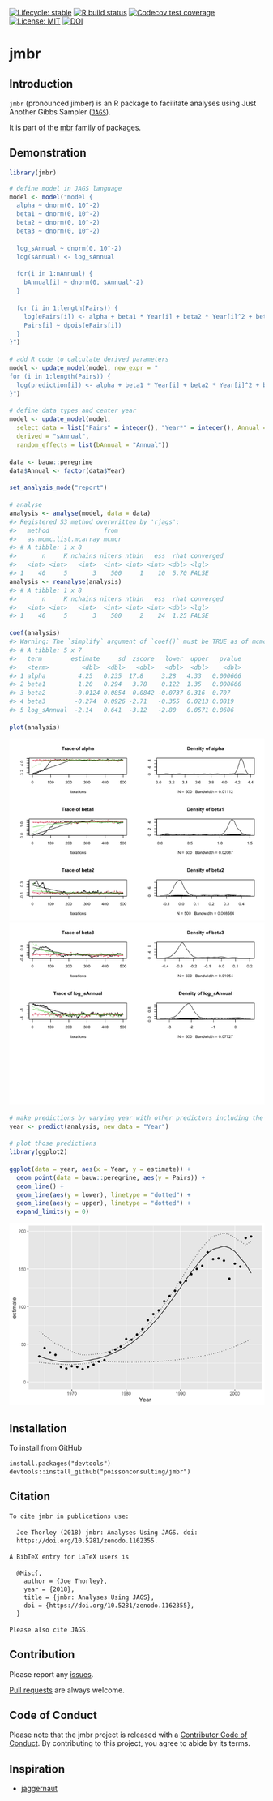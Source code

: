 
<!-- README.md is generated from README.Rmd. Please edit that file -->

[![Lifecycle:
stable](https://img.shields.io/badge/lifecycle-stable-brightgreen.svg)](https://lifecycle.r-lib.org/articles/stages.html#stable)
[![R build
status](https://github.com/poissonconsulting/jmbr/workflows/R-CMD-check/badge.svg)](https://github.com/poissonconsulting/jmbr/actions)
[![Codecov test
coverage](https://codecov.io/gh/poissonconsulting/jmbr/branch/master/graph/badge.svg)](https://codecov.io/gh/poissonconsulting/jmbr?branch=master)
[![License:
MIT](https://img.shields.io/badge/License-MIT-blue.svg)](https://opensource.org/licenses/MIT)
[![DOI](https://zenodo.org/badge/DOI/10.5281/zenodo.1162355.svg)](https://doi.org/10.5281/zenodo.1162355)

# jmbr

## Introduction

`jmbr` (pronounced jimber) is an R package to facilitate analyses using
Just Another Gibbs Sampler ([`JAGS`](http://mcmc-jags.sourceforge.net)).

It is part of the [mbr](https://github.com/poissonconsulting/mbr) family
of packages.

## Demonstration

``` r
library(jmbr)
```

``` r
# define model in JAGS language
model <- model("model {
  alpha ~ dnorm(0, 10^-2)
  beta1 ~ dnorm(0, 10^-2)
  beta2 ~ dnorm(0, 10^-2)
  beta3 ~ dnorm(0, 10^-2)

  log_sAnnual ~ dnorm(0, 10^-2)
  log(sAnnual) <- log_sAnnual

  for(i in 1:nAnnual) {
    bAnnual[i] ~ dnorm(0, sAnnual^-2)
  }

  for (i in 1:length(Pairs)) {
    log(ePairs[i]) <- alpha + beta1 * Year[i] + beta2 * Year[i]^2 + beta3 * Year[i]^3 + bAnnual[Annual[i]]
    Pairs[i] ~ dpois(ePairs[i])
  }
}")

# add R code to calculate derived parameters
model <- update_model(model, new_expr = "
for (i in 1:length(Pairs)) {
  log(prediction[i]) <- alpha + beta1 * Year[i] + beta2 * Year[i]^2 + beta3 * Year[i]^3 + bAnnual[Annual[i]]
}")

# define data types and center year
model <- update_model(model, 
  select_data = list("Pairs" = integer(), "Year*" = integer(), Annual = factor()),
  derived = "sAnnual",
  random_effects = list(bAnnual = "Annual"))

data <- bauw::peregrine
data$Annual <- factor(data$Year)

set_analysis_mode("report")

# analyse
analysis <- analyse(model, data = data)
#> Registered S3 method overwritten by 'rjags':
#>   method               from 
#>   as.mcmc.list.mcarray mcmcr
#> # A tibble: 1 x 8
#>       n     K nchains niters nthin   ess  rhat converged
#>   <int> <int>   <int>  <int> <int> <int> <dbl> <lgl>    
#> 1    40     5       3    500     1    10  5.70 FALSE
analysis <- reanalyse(analysis)
#> # A tibble: 1 x 8
#>       n     K nchains niters nthin   ess  rhat converged
#>   <int> <int>   <int>  <int> <int> <int> <dbl> <lgl>    
#> 1    40     5       3    500     2    24  1.25 FALSE

coef(analysis)
#> Warning: The `simplify` argument of `coef()` must be TRUE as of mcmcr 0.4.1.
#> # A tibble: 5 x 7
#>   term        estimate     sd  zscore   lower  upper   pvalue
#>   <term>         <dbl>  <dbl>   <dbl>   <dbl>  <dbl>    <dbl>
#> 1 alpha         4.25   0.235  17.8     3.28   4.33   0.000666
#> 2 beta1         1.20   0.294   3.78    0.122  1.35   0.000666
#> 3 beta2        -0.0124 0.0854  0.0842 -0.0737 0.316  0.707   
#> 4 beta3        -0.274  0.0926 -2.71   -0.355  0.0213 0.0819  
#> 5 log_sAnnual  -2.14   0.641  -3.12   -2.80   0.0571 0.0606

plot(analysis)
```

![](tools/README-unnamed-chunk-3-1.png)<!-- -->![](tools/README-unnamed-chunk-3-2.png)<!-- -->

``` r
# make predictions by varying year with other predictors including the random effect of Annual held constant
year <- predict(analysis, new_data = "Year")

# plot those predictions
library(ggplot2)

ggplot(data = year, aes(x = Year, y = estimate)) +
  geom_point(data = bauw::peregrine, aes(y = Pairs)) +
  geom_line() +
  geom_line(aes(y = lower), linetype = "dotted") +
  geom_line(aes(y = upper), linetype = "dotted") +
  expand_limits(y = 0)
```

![](tools/README-unnamed-chunk-4-1.png)<!-- -->

## Installation

To install from GitHub

    install.packages("devtools")
    devtools::install_github("poissonconsulting/jmbr")

## Citation


    To cite jmbr in publications use:

      Joe Thorley (2018) jmbr: Analyses Using JAGS. doi:
      https://doi.org/10.5281/zenodo.1162355.

    A BibTeX entry for LaTeX users is

      @Misc{,
        author = {Joe Thorley},
        year = {2018},
        title = {jmbr: Analyses Using JAGS},
        doi = {https://doi.org/10.5281/zenodo.1162355},
      }

    Please also cite JAGS.

## Contribution

Please report any
[issues](https://github.com/poissonconsulting/jmbr/issues).

[Pull requests](https://github.com/poissonconsulting/jmbr/pulls) are
always welcome.

## Code of Conduct

Please note that the jmbr project is released with a [Contributor Code
of
Conduct](https://contributor-covenant.org/version/2/0/CODE_OF_CONDUCT.html).
By contributing to this project, you agree to abide by its terms.

## Inspiration

-   [jaggernaut](https://github.com/poissonconsulting/jaggernaut)
